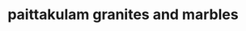 ---
title: "paittakulam granites and marbles"
url: /kooothattukulam/paittakulam-granites-and-marbles/
shop: tiles
---